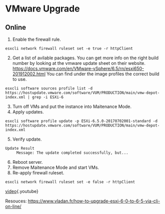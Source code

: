 <!-- TITLE: VMware Upgrade -->
<!-- SUBTITLE: A quick summary of Upgrade -->

# VMware Upgrade


## Online

1. Enable the firewall rule.
```
esxcli network firewall ruleset set -e true -r httpClient
```
2.  Get a list of avilable packages. You can get more info on the right build number by looking at the vmware update sheet on their website. 
https://docs.vmware.com/en/VMware-vSphere/6.5/rn/esxi650-201912002.html 
You can find under the image profiles the correct build to use.
```
esxcli software sources profile list -d https://hostupdate.vmware.com/software/VUM/PRODUCTION/main/vmw-depot-index.xml | grep -i ESXi-6
```
3.  Turn off VMs and put the instance into Maitenance Mode.
4.  Apply updates.
```
esxcli software profile update -p ESXi-6.5.0-20170702001-standard -d https://hostupdate.vmware.com/software/VUM/PRODUCTION/main/vmw-depot-index.xml
```
5.  Verify update.
```
Update Result
     Message: The update completed successfully, but...
```
6.  Reboot server.
7.  Remove Maitenance Mode and start VMs.
8.  Re-apply firewall ruleset.
```
esxcli network firewall ruleset set -e false -r httpClient
```

[video](https://www.youtube.com/watch?v=Xkh05Wv7D3U){.youtube}


Resouces: https://www.vladan.fr/how-to-upgrade-esxi-6-0-to-6-5-via-cli-on-line/